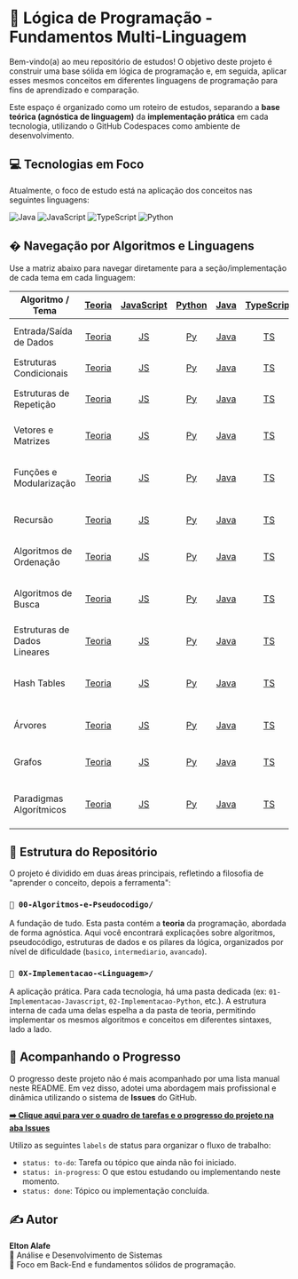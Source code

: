 # 🚀 Lógica de Programação - Fundamentos Multi-Linguagem

Bem-vindo(a) ao meu repositório de estudos! O objetivo deste projeto é construir uma base sólida em lógica de programação e, em seguida, aplicar esses mesmos conceitos em diferentes linguagens de programação para fins de aprendizado e comparação.

Este espaço é organizado como um roteiro de estudos, separando a **base teórica (agnóstica de linguagem)** da **implementação prática** em cada tecnologia, utilizando o GitHub Codespaces como ambiente de desenvolvimento.

## 💻 Tecnologias em Foco

Atualmente, o foco de estudo está na aplicação dos conceitos nas seguintes linguagens:

<p align="left">
  <img src="https://img.shields.io/badge/Java-ED8B00?style=for-the-badge&logo=openjdk&logoColor=white" alt="Java"/>
  <img src="https://img.shields.io/badge/JavaScript-F7DF1E?style=for-the-badge&logo=javascript&logoColor=black" alt="JavaScript"/>
  <img src="https://img.shields.io/badge/TypeScript-3178C6?style=for-the-badge&logo=typescript&logoColor=white" alt="TypeScript"/>
  <img src="https://img.shields.io/badge/Python-3776AB?style=for-the-badge&logo=python&logoColor=white" alt="Python"/>
</p>

## � Navegação por Algoritmos e Linguagens

Use a matriz abaixo para navegar diretamente para a seção/implementação de cada tema em cada linguagem:

| Algoritmo / Tema             |                      [Teoria](./00-Algoritmos-e-Pseudocodigo/README.md)                      | [JavaScript](./01-Implementacao-Javascript/README.md) |   [Python](./02-Implementacao-Python/README.md)   |     [Java](./03-Implementacao-Java/README.md)     | [TypeScript](./04-implementacao-Typescript/README.md) | Explicação Rápida                        |
| ---------------------------- | :------------------------------------------------------------------------------------------: | :---------------------------------------------------: | :-----------------------------------------------: | :-----------------------------------------------: | :---------------------------------------------------: | :--------------------------------------- |
| Entrada/Saída de Dados       |        [Teoria](./00-Algoritmos-e-Pseudocodigo/01-basico/03-blocos-de-construcao.md)         |    [JS](./01-Implementacao-Javascript/01-basico/)     |    [Py](./02-Implementacao-Python/01-basico/)     |    [Java](./03-Implementacao-Java/01-basico/)     |    [TS](./04-implementacao-Typescript/01-basico/)     | Como ler e mostrar informações           |
| Estruturas Condicionais      |       [Teoria](./00-Algoritmos-e-Pseudocodigo/01-basico/04-estruturas-condicionais.md)       |    [JS](./01-Implementacao-Javascript/01-basico/)     |    [Py](./02-Implementacao-Python/01-basico/)     |    [Java](./03-Implementacao-Java/01-basico/)     |    [TS](./04-implementacao-Typescript/01-basico/)     | Decisões: if, else, switch               |
| Estruturas de Repetição      |       [Teoria](./00-Algoritmos-e-Pseudocodigo/01-basico/05-estruturas-de-repeticao.md)       |    [JS](./01-Implementacao-Javascript/01-basico/)     |    [Py](./02-Implementacao-Python/01-basico/)     |    [Java](./03-Implementacao-Java/01-basico/)     |    [TS](./04-implementacao-Typescript/01-basico/)     | Laços: for, while, do-while              |
| Vetores e Matrizes           |         [Teoria](./00-Algoritmos-e-Pseudocodigo/01-basico/06-vetores-e-matrizes.md)          |    [JS](./01-Implementacao-Javascript/01-basico/)     |    [Py](./02-Implementacao-Python/01-basico/)     |    [Java](./03-Implementacao-Java/01-basico/)     |    [TS](./04-implementacao-Typescript/01-basico/)     | Listas e tabelas de dados                |
| Funções e Modularização      |   [Teoria](./00-Algoritmos-e-Pseudocodigo/02-intermediario/08-modularizacao-e-recursao.md)   | [JS](./01-Implementacao-Javascript/02-intermediario/) | [Py](./02-Implementacao-Python/02-intermediario/) | [Java](./03-Implementacao-Java/02-intermediario/) | [TS](./04-implementacao-Typescript/02-intermediario/) | Dividir o código em blocos reutilizáveis |
| Recursão                     |   [Teoria](./00-Algoritmos-e-Pseudocodigo/02-intermediario/08-modularizacao-e-recursao.md)   | [JS](./01-Implementacao-Javascript/02-intermediario/) | [Py](./02-Implementacao-Python/02-intermediario/) | [Java](./03-Implementacao-Java/02-intermediario/) | [TS](./04-implementacao-Typescript/02-intermediario/) | Função que chama ela mesma               |
| Algoritmos de Ordenação      |   [Teoria](./00-Algoritmos-e-Pseudocodigo/02-intermediario/09-algoritmos-de-ordenacao.md)    | [JS](./01-Implementacao-Javascript/02-intermediario/) | [Py](./02-Implementacao-Python/02-intermediario/) | [Java](./03-Implementacao-Java/02-intermediario/) | [TS](./04-implementacao-Typescript/02-intermediario/) | Organizar dados em ordem                 |
| Algoritmos de Busca          |     [Teoria](./00-Algoritmos-e-Pseudocodigo/02-intermediario/10-algoritmos-de-busca.md)      | [JS](./01-Implementacao-Javascript/02-intermediario/) | [Py](./02-Implementacao-Python/02-intermediario/) | [Java](./03-Implementacao-Java/02-intermediario/) | [TS](./04-implementacao-Typescript/02-intermediario/) | Procurar um valor em uma coleção         |
| Estruturas de Dados Lineares | [Teoria](./00-Algoritmos-e-Pseudocodigo/02-intermediario/11-estruturas-de-dados-lineares.md) | [JS](./01-Implementacao-Javascript/02-intermediario/) | [Py](./02-Implementacao-Python/02-intermediario/) | [Java](./03-Implementacao-Java/02-intermediario/) | [TS](./04-implementacao-Typescript/02-intermediario/) | Pilhas, filas, listas                    |
| Hash Tables                  |            [Teoria](./00-Algoritmos-e-Pseudocodigo/03-avancado/12-hash-tables.md)            |   [JS](./01-Implementacao-Javascript/03-avancado/)    |   [Py](./02-Implementacao-Python/03-avancado/)    |   [Java](./03-Implementacao-Java/03-avancado/)    |   [TS](./04-implementacao-Typescript/03-avancado/)    | Estrutura para busca rápida por chave    |
| Árvores                      |              [Teoria](./00-Algoritmos-e-Pseudocodigo/03-avancado/13-arvores.md)              |   [JS](./01-Implementacao-Javascript/03-avancado/)    |   [Py](./02-Implementacao-Python/03-avancado/)    |   [Java](./03-Implementacao-Java/03-avancado/)    |   [TS](./04-implementacao-Typescript/03-avancado/)    | Estrutura hierárquica de dados           |
| Grafos                       |              [Teoria](./00-Algoritmos-e-Pseudocodigo/03-avancado/14-grafos.md)               |   [JS](./01-Implementacao-Javascript/03-avancado/)    |   [Py](./02-Implementacao-Python/03-avancado/)    |   [Java](./03-Implementacao-Java/03-avancado/)    |   [TS](./04-implementacao-Typescript/03-avancado/)    | Conjuntos de nós e conexões              |
| Paradigmas Algorítmicos      |      [Teoria](./00-Algoritmos-e-Pseudocodigo/03-avancado/15-paradigmas-algoritmicos.md)      |   [JS](./01-Implementacao-Javascript/03-avancado/)    |   [Py](./02-Implementacao-Python/03-avancado/)    |   [Java](./03-Implementacao-Java/03-avancado/)    |   [TS](./04-implementacao-Typescript/03-avancado/)    | Estratégias para resolver problemas      |

## 📂 Estrutura do Repositório

O projeto é dividido em duas áreas principais, refletindo a filosofia de "aprender o conceito, depois a ferramenta":

### `📁 00-Algoritmos-e-Pseudocodigo/`

A fundação de tudo. Esta pasta contém a **teoria** da programação, abordada de forma agnóstica. Aqui você encontrará explicações sobre algoritmos, pseudocódigo, estruturas de dados e os pilares da lógica, organizados por nível de dificuldade (`basico`, `intermediario`, `avancado`).

### `📁 0X-Implementacao-<Linguagem>/`

A aplicação prática. Para cada tecnologia, há uma pasta dedicada (ex: `01-Implementacao-Javascript`, `02-Implementacao-Python`, etc.). A estrutura interna de cada uma delas espelha a da pasta de teoria, permitindo implementar os mesmos algoritmos e conceitos em diferentes sintaxes, lado a lado.

## 🎯 Acompanhando o Progresso

O progresso deste projeto não é mais acompanhado por uma lista manual neste README. Em vez disso, adotei uma abordagem mais profissional e dinâmica utilizando o sistema de **Issues** do GitHub.

**[➡️ Clique aqui para ver o quadro de tarefas e o progresso do projeto na aba Issues](https://github.com/eltonalafe/logica-programacao-multilang/issues)**

Utilizo as seguintes `labels` de status para organizar o fluxo de trabalho:

- `status: to-do`: Tarefa ou tópico que ainda não foi iniciado.
- `status: in-progress`: O que estou estudando ou implementando neste momento.
- `status: done`: Tópico ou implementação concluída.

## ✍️ Autor

**Elton Alafe**  
📘 Análise e Desenvolvimento de Sistemas  
💼 Foco em Back-End e fundamentos sólidos de programação.
